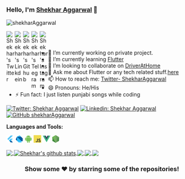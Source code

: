 ### Hello, I'm [Shekhar Aggarwal](https://shekharaggarwal.github.io/) 👋

<p align="left"> <img src="https://komarev.com/ghpvc/?username=shekharAggarwal&label=Views&color=blue&style=plastic" alt="shekharAggarwal" /> </p>

<a href="https://twitter.com/ShekharAggarw17">
  <img align="left" alt="Shekhar's Twitter" width="22px" src="https://cdn.jsdelivr.net/npm/simple-icons@v3/icons/twitter.svg" />
</a>
<a href="https://linkedin.com/in/shekhar-aggarwal-514278187">
  <img align="left" alt="Shekhar's Linkdein" width="22px" src="https://cdn.jsdelivr.net/npm/simple-icons@v3/icons/linkedin.svg" />
</a>
<a href="https://github.com/shekharAggarwal">
  <img align="left" alt="Shekhar's Github" width="22px" src="https://cdn.jsdelivr.net/npm/simple-icons@v3/icons/github.svg" />
</a>
<a href="https://t.me/shekharaggarwal">
  <img align="left" alt="Shekhar's Telegram" width="22px" src="https://cdn.jsdelivr.net/npm/simple-icons@v3/icons/telegram.svg" />
</a>
<a href="https://instagram.com/theshekharaggarwal/">
  <img align="left" alt="Shekhar's Instagram" width="22px" src="https://cdn.jsdelivr.net/npm/simple-icons@v3/icons/instagram.svg" />
</a>
<br/>
<br/>

- 🔭 I’m currently working on private project. <!--[WholeShop](https://github.com/shekharAggarwal/WholeShop)-->
- 🌱 I’m currently learning [Flutter](flutter.dev)
- 👯 I’m looking to collaborate on [DriverAtHome](https://github.com/shekharAggarwal/DAH)
- 💬 Ask me about Flutter or any tech related stuff.[here](https://github.com/shekharAggarwal/shekharAggarwal//issues)
- 📫 How to reach me: [Twitter- ShekharAggarwal](https://twitter.com/ShekharAggarw17)
- 😄 Pronouns: He/His
- ⚡ Fun fact: I just listen punjabi songs while coding

[![Twitter: Shekhar Aggarwal](https://img.shields.io/twitter/follow/ShekharAggarw17?style=social)](https://twitter.com/ShekharAggarw17)
[![Linkedin: Shekhar Aggarwal](https://img.shields.io/badge/-Shekhar-blue?style=flat-square&logo=Linkedin&logoColor=white&link=https://linkedin.com/in/shekhar-aggarwal-514278187/)](https://linkedin.com/in/shekhar-aggarwal-514278187)
[![GitHub shekharAggarwal](https://img.shields.io/github/followers/shekharAggarwal?label=follow&style=social)](https://github.com/shekharAggarwal)


**Languages and Tools:**  

<code><img height="20" src="https://raw.githubusercontent.com/github/explore/80688e429a7d4ef2fca1e82350fe8e3517d3494d/topics/flutter/flutter.png"></code>
<code><img height="20" src="https://raw.githubusercontent.com/github/explore/80688e429a7d4ef2fca1e82350fe8e3517d3494d/topics/dart/dart.png"></code>
<code><img height="20" src="https://raw.githubusercontent.com/github/explore/80688e429a7d4ef2fca1e82350fe8e3517d3494d/topics/android/android.png"></code>
<code><img height="20" src="https://raw.githubusercontent.com/github/explore/80688e429a7d4ef2fca1e82350fe8e3517d3494d/topics/javascript/javascript.png"></code>
<code><img height="20" src="https://raw.githubusercontent.com/github/explore/80688e429a7d4ef2fca1e82350fe8e3517d3494d/topics/vue/vue.png"></code>
<code><img height="20" src="https://raw.githubusercontent.com/github/explore/80688e429a7d4ef2fca1e82350fe8e3517d3494d/topics/nodejs/nodejs.png"></code> 


<a href="https://github.com/shekharAggarwal">
  <img align="center" src="https://github-readme-stats.vercel.app/api/top-langs/?username=shekharAggarwal&theme=light&hide_langs_below=1" />
</a>
<a href="https://github.com/shekharAggarwal">
 <img align="center" src="https://github-readme-stats.vercel.app/api?username=shekharAggarwal&show_icons=true&theme=light&line_height=27" alt="Shekhar's github stats"/>
</a>
<a href="https://github.com/shekharAggarwal/Food-App">
 <img align="center" src="https://github-readme-stats.vercel.app/api/pin/?username=shekharAggarwal&repo=Food-App&theme=light" />
</a>
<a href="https://github.com/shekharAggarwal/DAH">
  <img align="center" src="https://github-readme-stats.vercel.app/api/pin/?username=shekharAggarwal&repo=DAH&theme=light" />
</a>

<a href="https://github.com/shekharAggarwal/DAH">
  <img align="center" src="https://github-readme-stats.vercel.app/api/pin/?username=shekharAggarwal&repo=BloodDonation&theme=light" />
</a>
<div align="center">

### Show some ❤️ by starring some of the repositories!

</div>
